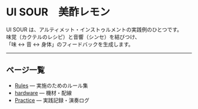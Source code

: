 # UI SOUR　美酢レモン

UI SOUR は、アルティメット・インストゥルメントの実践例のひとつです。  
味覚（カクテルのレシピ）と音響（シンセ）を結びつけ、  
「味 ↔ 音 ↔ 身体」のフィードバックを生成します。  

---

## ページ一覧
- [Rules](rules.md) — 実施のためのルール集  
- [hardware](hardware.md) — 機材・配線
- [Practice](practice.md) — 実践記録・演奏ログ  
